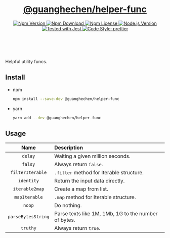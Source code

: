 <header>
  <h1 align="center">
    <a href="https://github.com/guanghechen/node-scaffolds/tree/@guanghechen/helper-func@5.0.2/packages/helper-func#readme">@guanghechen/helper-func</a>
  </h1>
  <div align="center">
    <a href="https://www.npmjs.com/package/@guanghechen/helper-func">
      <img
        alt="Npm Version"
        src="https://img.shields.io/npm/v/@guanghechen/helper-func.svg"
      />
    </a>
    <a href="https://www.npmjs.com/package/@guanghechen/helper-func">
      <img
        alt="Npm Download"
        src="https://img.shields.io/npm/dm/@guanghechen/helper-func.svg"
      />
    </a>
    <a href="https://www.npmjs.com/package/@guanghechen/helper-func">
      <img
        alt="Npm License"
        src="https://img.shields.io/npm/l/@guanghechen/helper-func.svg"
      />
    </a>
    <a href="https://github.com/nodejs/node">
      <img
        alt="Node.js Version"
        src="https://img.shields.io/node/v/@guanghechen/helper-func"
      />
    </a>
    <a href="https://github.com/facebook/jest">
      <img
        alt="Tested with Jest"
        src="https://img.shields.io/badge/tested_with-jest-9c465e.svg"
      />
    </a>
    <a href="https://github.com/prettier/prettier">
      <img
        alt="Code Style: prettier"
        src="https://img.shields.io/badge/code_style-prettier-ff69b4.svg?style=flat-square"
      />
    </a>
  </div>
</header>
<br/>

Helpful utility funcs.


## Install

* npm

  ```bash
  npm install --save-dev @guanghechen/helper-func
  ```

* yarn

  ```bash
  yarn add --dev @guanghechen/helper-func
  ```

## Usage

Name                | Description
:------------------:|:----------------------------------------------------------------
`delay`             | Waiting a given million seconds.
`falsy`             | Always return `false`.
`filterIterable`    | `.filter` method for Iterable structure.
`identity`          | Return the input data directly.
`iterable2map`      | Create a map from list.
`mapIterable`       | `.map` method for Iterable structure.
`noop`              | Do nothing.
`parseBytesString`  | Parse texts like 1M, 1Mb, 1G to the number of bytes.
`truthy`            | Always return `true`.

[homepage]: https://github.com/guanghechen/node-scaffolds/tree/@guanghechen/helper-func@5.0.2/packages/helper-func#readme
